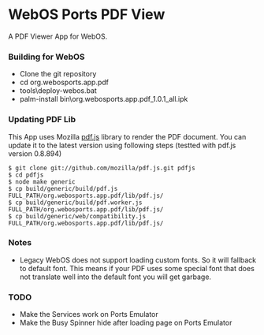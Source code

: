 WebOS Ports PDF View
====================

A PDF Viewer App for WebOS.

### Building for WebOS

- Clone the git repository
- cd org.webosports.app.pdf
- tools\deploy-webos.bat
- palm-install bin\org.webosports.app.pdf_1.0.1_all.ipk


### Updating PDF Lib

This App uses Mozilla [pdf.js](https://github.com/mozilla/pdf.js) library to render the PDF document. You can update it to the latest version using following steps (testted with pdf.js version 0.8.894)

    $ git clone git://github.com/mozilla/pdf.js.git pdfjs
    $ cd pdfjs
    $ node make generic
    $ cp build/generic/build/pdf.js FULL_PATH/org.webosports.app.pdf/lib/pdf.js/
    $ cp build/generic/build/pdf.worker.js FULL_PATH/org.webosports.app.pdf/lib/pdf.js/
    $ cp build/generic/web/compatibility.js FULL_PATH/org.webosports.app.pdf/lib/pdf.js/

### Notes

- Legacy WebOS does not support loading custom fonts. So it will fallback to default font. This means if your PDF uses some special font that does not translate well into the default font you will get garbage.
 	
### TODO

- Make the Services work on Ports Emulator
- Make the Busy Spinner hide after loading page on Ports Emulator